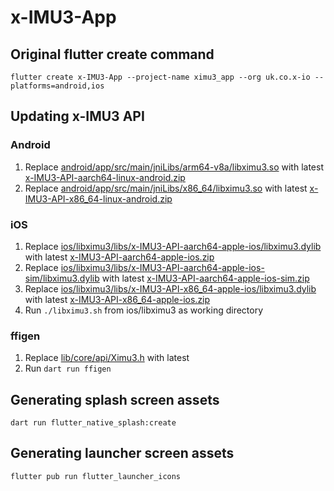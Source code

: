 # x-IMU3-App

## Original flutter create command

`flutter create x-IMU3-App --project-name ximu3_app --org uk.co.x-io --platforms=android,ios`

## Updating x-IMU3 API

### Android
1. Replace [android/app/src/main/jniLibs/arm64-v8a/libximu3.so](https://github.com/xioTechnologies/x-IMU3-App/blob/main/android/app/src/main/jniLibs/arm64-v8a/libximu3.so) with latest [x-IMU3-API-aarch64-linux-android.zip](https://github.com/xioTechnologies/x-IMU3-Software/releases/latest/download/x-IMU3-API-aarch64-linux-android.zip)
2. Replace [android/app/src/main/jniLibs/x86_64/libximu3.so](https://github.com/xioTechnologies/x-IMU3-App/blob/main/android/app/src/main/jniLibs/x86_64/libximu3.so) with latest [x-IMU3-API-x86_64-linux-android.zip](https://github.com/xioTechnologies/x-IMU3-Software/releases/latest/download/x-IMU3-API-x86_64-linux-android.zip)

### iOS
1. Replace [ios/libximu3/libs/x-IMU3-API-aarch64-apple-ios/libximu3.dylib](https://github.com/xioTechnologies/x-IMU3-App/blob/main/ios/libximu3/libs/x-IMU3-API-aarch64-apple-ios/libximu3.dylib) with latest [x-IMU3-API-aarch64-apple-ios.zip](https://github.com/xioTechnologies/x-IMU3-Software/releases/latest/download/x-IMU3-API-aarch64-apple-ios.zip)
2. Replace [ios/libximu3/libs/x-IMU3-API-aarch64-apple-ios-sim/libximu3.dylib](https://github.com/xioTechnologies/x-IMU3-App/blob/main/ios/libximu3/libs/x-IMU3-API-aarch64-apple-ios-sim/libximu3.dylib) with latest [x-IMU3-API-aarch64-apple-ios-sim.zip](https://github.com/xioTechnologies/x-IMU3-Software/releases/latest/download/x-IMU3-API-aarch64-apple-ios-sim.zip)
3. Replace [ios/libximu3/libs/x-IMU3-API-x86_64-apple-ios/libximu3.dylib](https://github.com/xioTechnologies/x-IMU3-App/blob/main/ios/libximu3/libs/x-IMU3-API-x86_64-apple-ios/libximu3.dylib) with latest [x-IMU3-API-x86_64-apple-ios.zip](https://github.com/xioTechnologies/x-IMU3-Software/releases/latest/download/x-IMU3-API-x86_64-apple-ios.zip)
4. Run `./libximu3.sh` from ios/libximu3 as working directory

### ffigen
1. Replace [lib/core/api/Ximu3.h](https://github.com/xioTechnologies/x-IMU3-App/blob/main/lib/core/api/Ximu3.h) with latest
2. Run `dart run ffigen`

## Generating splash screen assets

`dart run flutter_native_splash:create`

## Generating launcher screen assets

`flutter pub run flutter_launcher_icons`

